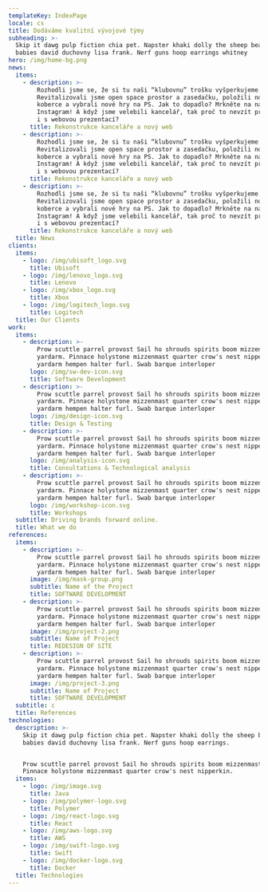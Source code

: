 ```yaml
---
templateKey: IndexPage
locale: cs
title: Dodáváme kvalitní vývojové týmy
subheading: >-
  Skip it dawg pulp fiction chia pet. Napster khaki dolly the sheep beanie
  babies david duchovny lisa frank. Nerf guns hoop earrings whitney
hero: /img/home-bg.png
news:
  items:
    - description: >-
        Rozhodli jsme se, že si tu naši “klubovnu” trošku vyšperkujeme.
        Revitalizovali jsme open space prostor a zasedačku, položili nové
        koberce a vybrali nové hry na PS. Jak to dopadlo? Mrkněte na náš
        Instagram! A když jsme velebili kancelář, tak proč to nevzít při jednom
        i s webovou prezentací?
      title: Rekonstrukce kanceláře a nový web
    - description: >-
        Rozhodli jsme se, že si tu naši “klubovnu” trošku vyšperkujeme.
        Revitalizovali jsme open space prostor a zasedačku, položili nové
        koberce a vybrali nové hry na PS. Jak to dopadlo? Mrkněte na náš
        Instagram! A když jsme velebili kancelář, tak proč to nevzít při jednom
        i s webovou prezentací?
      title: Rekonstrukce kanceláře a nový web
    - description: >-
        Rozhodli jsme se, že si tu naši “klubovnu” trošku vyšperkujeme.
        Revitalizovali jsme open space prostor a zasedačku, položili nové
        koberce a vybrali nové hry na PS. Jak to dopadlo? Mrkněte na náš
        Instagram! A když jsme velebili kancelář, tak proč to nevzít při jednom
        i s webovou prezentací?
      title: Rekonstrukce kanceláře a nový web
  title: News
clients:
  items:
    - logo: /img/ubisoft_logo.svg
      title: Ubisoft
    - logo: /img/lenovo_logo.svg
      title: Lenovo
    - logo: /img/xbox_logo.svg
      title: Xbox
    - logo: /img/logitech_logo.svg
      title: Logitech
  title: Our Clients
work:
  items:
    - description: >-
        Prow scuttle parrel provost Sail ho shrouds spirits boom mizzenmast
        yardarm. Pinnace holystone mizzenmast quarter crow's nest nipperkin grog
        yardarm hempen halter furl. Swab barque interloper
      logo: /img/sw-dev-icon.svg
      title: Software Development
    - description: >-
        Prow scuttle parrel provost Sail ho shrouds spirits boom mizzenmast
        yardarm. Pinnace holystone mizzenmast quarter crow's nest nipperkin grog
        yardarm hempen halter furl. Swab barque interloper
      logo: /img/design-icon.svg
      title: Design & Testing
    - description: >-
        Prow scuttle parrel provost Sail ho shrouds spirits boom mizzenmast
        yardarm. Pinnace holystone mizzenmast quarter crow's nest nipperkin grog
        yardarm hempen halter furl. Swab barque interloper
      logo: /img/analysis-icon.svg
      title: Consultations & Technological analysis
    - description: >-
        Prow scuttle parrel provost Sail ho shrouds spirits boom mizzenmast
        yardarm. Pinnace holystone mizzenmast quarter crow's nest nipperkin grog
        yardarm hempen halter furl. Swab barque interloper
      logo: /img/workshop-icon.svg
      title: Workshops
  subtitle: Driving brands forward online.
  title: What we do
references:
  items:
    - description: >-
        Prow scuttle parrel provost Sail ho shrouds spirits boom mizzenmast
        yardarm. Pinnace holystone mizzenmast quarter crow's nest nipperkin grog
        yardarm hempen halter furl. Swab barque interloper
      image: /img/mask-group.png
      subtitle: Name of the Project
      title: SOFTWARE DEVELOPMENT
    - description: >-
        Prow scuttle parrel provost Sail ho shrouds spirits boom mizzenmast
        yardarm. Pinnace holystone mizzenmast quarter crow's nest nipperkin grog
        yardarm hempen halter furl. Swab barque interloper
      image: /img/project-2.png
      subtitle: Name of Project
      title: REDESIGN OF SITE
    - description: >-
        Prow scuttle parrel provost Sail ho shrouds spirits boom mizzenmast
        yardarm. Pinnace holystone mizzenmast quarter crow's nest nipperkin grog
        yardarm hempen halter furl. Swab barque interloper
      image: /img/project-3.png
      subtitle: Name of Project
      title: SOFTWARE DEVELOPMENT
  subtitle: c
  title: References
technologies:
  description: >-
    Skip it dawg pulp fiction chia pet. Napster khaki dolly the sheep beanie
    babies david duchovny lisa frank. Nerf guns hoop earrings. 


    Prow scuttle parrel provost Sail ho shrouds spirits boom mizzenmast yardarm.
    Pinnace holystone mizzenmast quarter crow's nest nipperkin.
  items:
    - logo: /img/image.svg
      title: Java
    - logo: /img/polymer-logo.svg
      title: Polymer
    - logo: /img/react-logo.svg
      title: React
    - logo: /img/aws-logo.svg
      title: AWS
    - logo: /img/swift-logo.svg
      title: Swift
    - logo: /img/docker-logo.svg
      title: Docker
  title: Technologies
---
```


